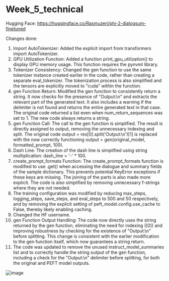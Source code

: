 # Week_5_technical
Hugging Face: https://huggingface.co/Rasmuzeri/phi-2-dialogsum-finetuned

Changes done:
1. Import AutoTokenizer: Added the explicit import from transformers import AutoTokenizer.
2. GPU Utilization Function: Added a function print_gpu_utilization() to display GPU memory usage. This function requires the pynvml library.
3. Tokenizer Consistency: Changed the gen function to use the same tokenizer instance created earlier in the code, rather than creating a separate eval_tokenizer. The tokenization process is also simplified and the tensors are explicitly moved to "cuda" within the function.
4. gen Function Return: Modified the gen function to consistently return a string. It now checks for the presence of "Output:\n" and extracts the relevant part of the generated text. It also includes a warning if the delimiter is not found and returns the entire generated text in that case. The original code returned a list even when num_return_sequences was set to 1. The new code always returns a string.
5. gen Function Call: The call to the gen function is simplified. The result is directly assigned to output, removing the unnecessary indexing and split.  The original code output = res[0].split('Output:\n')[1] is replaced with the now correctly functioning output = gen(original_model, formatted_prompt, 100).
6. Dash Line: The creation of the dash line is simplified using string multiplication: dash_line = '-' * 100.
7. create_prompt_formats Function: The create_prompt_formats function is modified to use .get() when accessing the dialogue and summary fields of the sample dictionary. This prevents potential KeyError exceptions if these keys are missing.  The joining of the parts is also made more explicit.  The code is also simplified by removing unnecessary f-strings where they are not needed.
8. The training configuration was modified by reducing max_steps, logging_steps, save_steps, and eval_steps to 500 and 50 respectively, and by removing the explicit setting of peft_model.config.use_cache to False, thereby likely enabling caching.
9. Changed the HF username.
10. gen Function Output Handling: The code now directly uses the string returned by the gen function, eliminating the need for indexing ([0]) and improving robustness by checking for the existence of "Output:\n" before splitting. This change is consistent with the earlier modification to the gen function itself, which now guarantees a string return.
11. The code was updated to remove the unused instruct_model_summaries list and to correctly handle the string output of the gen function, including a check for the "Output:\n" delimiter before splitting, for both the original and PEFT model outputs.

![image](https://github.com/user-attachments/assets/029ec8bd-3f1e-494a-8acd-529d16d505eb)
